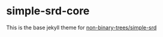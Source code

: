 # simple-srd-core

This is the base jekyll theme for [non-binary-trees/simple-srd](https://github.com/non-binary-trees/simple-srd)
